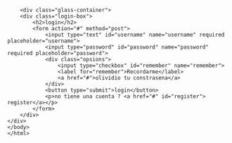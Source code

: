 <!DOCTYPE html>
<html lang="en">
    <head>
        <meta charset="UTF-8">
        <meta name="viewport" content="width=device-width, initial-scale=1.0">
        <title>test</title>
        <link rel="stylesheet" href="../test/test.css">
    </head>
    <body>
        
        <div class="glass-container">
        <div class="login-box">
            <h2>login</h2>
            <form action="#" method="post">
                <input type="text" id="username" name="username" required placeholder="username">
                <input type="password" id="password" name="password" required placeholder="password">
                <div class="opsions">
                    <input type="checkbox" id="remember" name="remember">
                    <label for="remember">Recordarme</label>
                    <a href="#">olividio tu constrasena</a>
                </div> 
                <button type="submit">login</button>
                <p>no tiene una cuenta ? <a href="#" id="register"> register</a></p>
            </form>
        </div>
    </div>
    </body>
    </html>
